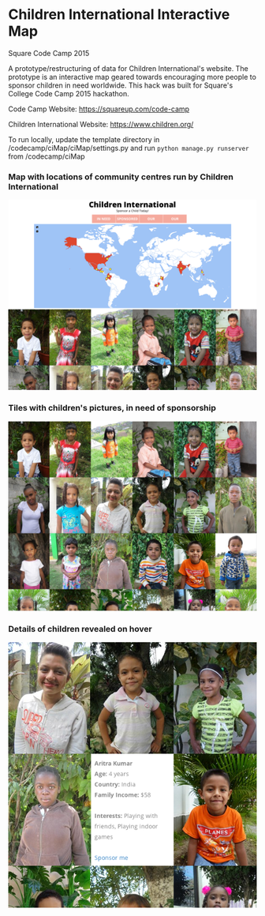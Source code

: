 # Children International Interactive Map
Square Code Camp 2015

A prototype/restructuring of data for Children International's website. The prototype is an interactive map geared towards encouraging more people to sponsor children in need worldwide. This hack was built for Square's College Code Camp 2015 hackathon. 

Code Camp Website: https://squareup.com/code-camp

Children International Website: https://www.children.org/

To run locally, update the template directory in /codecamp/ciMap/ciMap/settings.py and run ```python manage.py runserver ```
from /codecamp/ciMap

### Map with locations of community centres run by Children International
![Screenshot](/codecamp/ciMap/app/static/images/screen.png?raw=true "Map")

### Tiles with children's pictures, in need of sponsorship
![Screenshot](/codecamp/ciMap/app/static/images/children.png?raw=true "Children in need of sponsorship")

### Details of children revealed on hover
![Screenshot](/codecamp/ciMap/app/static/images/details.png?raw=true "Details of children")
